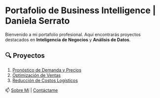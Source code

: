 # Portafolio de Business Intelligence | Daniela Serrato  

Bienvenido a mi portafolio profesional. Aquí encontrarás proyectos destacados en **Inteligencia de Negocios** y **Análisis de Datos**.  

## 🔍 Proyectos  
1. [Pronóstico de Demanda y Precios](proyectos/proyecto1.md)  
2. [Optimización de Ventas](proyectos/proyecto2.md)  
3. [Reducción de Costos Logísticos](proyectos/proyecto3.md)  

📫 [Sobre Mí](sobre-mi.md) | [Contáctame](contacto.md)  
